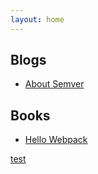 ```yaml
---
layout: home
---
```


## Blogs

- [About Semver](./_posts/2017-12-07-about-semver.md)

## Books
- [Hello Webpack](https://www.gitbook.com/book/liuzhuan/hello-webpack/details)

[test](./test/index.md)